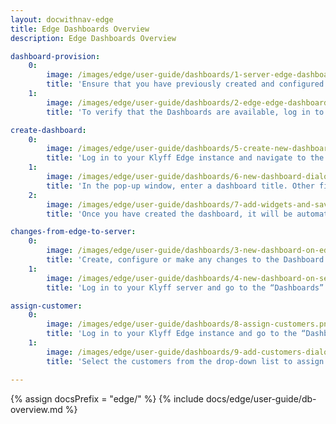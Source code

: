 ```yaml
---
layout: docwithnav-edge
title: Edge Dashboards Overview
description: Edge Dashboards Overview

dashboard-provision:
    0:
        image: /images/edge/user-guide/dashboards/1-server-edge-dashboards.png
        title: 'Ensure that you have previously created and configured Dashboards on the Klyff server and then go to the Edge management>Instances section and open the "Manage dashboard" page. View all Dashboards already deployed, or click the "+" icon to deploy the Dashboard to the Edge instance.'
    1:
        image: /images/edge/user-guide/dashboards/2-edge-edge-dashboards.png
        title: 'To verify that the Dashboards are available, log in to your Edge instance and go to the Dashboards section.'

create-dashboard:
    0:
        image: /images/edge/user-guide/dashboards/5-create-new-dashboard.png
        title: 'Log in to your Klyff Edge instance and navigate to the “Dashboards” section, then, , click the “+” icon and select the “Create new dashboard” option.'
    1:
        image: /images/edge/user-guide/dashboards/6-new-dashboard-dialog.png
        title: 'In the pop-up window, enter a dashboard title. Other fields are optional. Click the "Add" button to proceed'
    2:
        image: /images/edge/user-guide/dashboards/7-add-widgets-and-save.png
        title: 'Once you have created the dashboard, it will be automatically opened. You can configure it by adding widgets. Click the "Save" button to save the changes'

changes-from-edge-to-server:
    0:
        image: /images/edge/user-guide/dashboards/3-new-dashboard-on-edge.png
        title: 'Create, configure or make any changes to the Dashboard on the Edge instance.'
    1:
        image: /images/edge/user-guide/dashboards/4-new-dashboard-on-server.png
        title: 'Log in to your Klyff server and go to the “Dashboards” section to see that the changes have been applied to the Klyff server. Make sure you are connected to the internet.'

assign-customer:
    0:
        image: /images/edge/user-guide/dashboards/8-assign-customers.png
        title: 'Log in to your Klyff Edge instance and go to the “Dashboards” section. Click the “Manage assigned customers” button for the dashboard you want to assign a customer to.'
    1:
        image: /images/edge/user-guide/dashboards/9-add-customers-dialog.png
        title: 'Select the customers from the drop-down list to assign them or click the “x” icon to remove them from the dashboard. Click the "Update" button to confirm the assignment or removal.'

---
```


{% assign docsPrefix = "edge/" %}
{% include docs/edge/user-guide/db-overview.md %}

